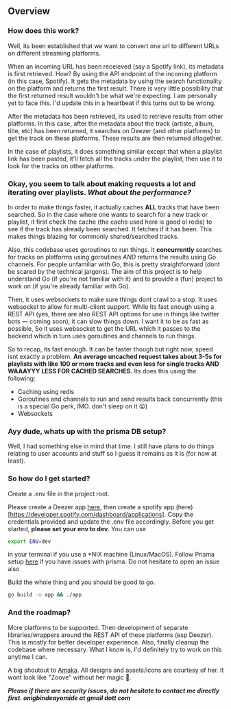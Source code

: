 ## Overview

### How does this work?

Well, its been established that we want to convert one url to different URLs on different streaming platforms.

When an incoming URL has been receieved (say a Spotify link), its metadata is first retrieved. How? By using the API endpoint of the incoming platform (in this case, Spotify). It gets the metadata by using the search functionality on the platform and returns the first result. There is very little possibility that the first returned result wouldn't be what we're expecting. I am personally yet to face this. I'd update this in a heartbeat if this turns out to be wrong.

After the metadata has been retrieved, its used to retrieve results from other platforms. In this case, after the metadata about the track (artiste, album, title, etc) has been returned, it searches on Deezer (and other platforms) to get the track on these platforms. These results are then returned altogether.

In the case of playlists, it does something similar except that when a playlist link has been pasted, it'll fetch all the tracks under the playlist, then use it to look for the tracks on other platforms.

### Okay, you seem to talk about making requests a lot and iterating over playlists. _What about the performance?_

In order to make things faster, it actually caches **ALL** tracks that have been searched. So in the case where one wants to search for a new track or playlist, it first check the cache (the cache used here is good ol redis) to see if the track has already been searched. It fetches if it has been. This makes things blazing for commonly shared/searched tracks.

Also, this codebase uses goroutines to run things. It **concurrently** searches for tracks on platforms using goroutines _AND_ returns the results using Go channels. For people unfamiliar with Go, this is pretty straightforward (dont be scared by the technical jargons). The aim of this project is to help understand Go (if you're not familiar with it) and to provide a (fun) project to work on (if you're already familiar with Go).

Then, it uses websockets to make sure things dont crawl to a stop. It uses websocket to allow for multi-client support. While its fast enough using a REST API (yes, there are also REST API options for use in things like twitter bots — coming soon), it can slow things down. I want it to be as fast as possible, So it uses websocket to get the URL which it passes to the backend which in turn uses goroutines and channels to run things.

So to recap, its fast enough. It can be faster though but right now, speed isnt exactly a problem. **An average uncached request takes about 3-5s for playlists with like 100 or more tracks and even less for single tracks AND WAAAYYY LESS FOR CACHED SEARCHES.** Its does this using the following:

- Caching using redis
- Goroutines and channels to run and send results back concurrently (this is a special Go perk, IMO. don't sleep on it 😜)
- Websockets

### Ayy dude, whats up with the prisma DB setup?

Well, I had something else in mind that time. I still have plans to do things relating to user accounts and stuff so I guess it remains as it is (for now at least).

### So how do I get started?

Create a .env file in the project root.

Please create a Deezer app [here](https://developers.deezer.com/myapps/create), then create a spotify app (here)[https://developer.spotify.com/dashboard/applications]. Copy the credentials provided and update the .env file accordingly. Before you get started, **please set your env to dev.** You can use

```bash
export ENV=dev
```

in your terminal if you use a \*NIX machine (Linux/MacOS). Follow Prisma setup [here](https://github.com/prisma/prisma-client-go) if you have issues with prisma. Do not hesitate to open an issue also

Build the whole thing and you should be good to go.

```bash
go build -o app && ./app
```

### And the roadmap?

More platforms to be supported. Then development of separate libraries/wrappers around the REST API of these platforms (esp Deezer). This is mostly for better developer experience. Also, finally cleanup the codebase where necessary. What I know is, I'd definitely try to work on this anytime I can.

A big shoutout to [Amaka](https://github.com/ammiecodes). All designs and assets/icons are courtesy of her. It wont look like "Zoove" without her magic 🌟.

_**Please if there are security issues, do not hesitate to contact me directly first. onigbindeayomide at gmail dott com**_
